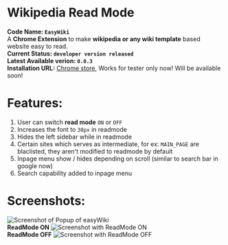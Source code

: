 Wikipedia Read Mode
==============

**Code Name: `EasyWiki`** <br>
A **Chrome Extension** to make **wikipedia or any wiki template** based website easy to read. <br>
**Current Status: `developer version released`**<br>
**Latest Available verion: `0.0.3`**<br>
**Installation URL:** [Chrome store](https://chrome.google.com/webstore/detail/wikipedia-read-mode/icnpgdbaooggmkndmiaogcokgmpdfdmc), Works for tester only now! Will be available soon!<br>

Features:
==========
1. User can switch **read mode** `ON` or `OFF`
2. Increases the font to `30px` in readmode
3. Hides the left sidebar while in readmode
4. Certain sites which serves as intermediate, for ex: `MAIN_PAGE` are blaclisted, they aren't modified to readmode by default
5. Inpage menu show / hides depending on scroll (similar to search bar in google now)
6. Search capability added to inpage menu

Screenshots:
============
![Screenshot of Popup of easyWiki](http://cistoner.org/blog/minhaz/wp-content/uploads/2014/05/scn.png)<br>
**ReadMode ON**
![Screenshot with ReadMode ON](http://cistoner.org/blog/minhaz/wp-content/uploads/2014/05/sc3-1024x491.png)<br>
**ReadMode OFF**
![Screenshot with ReadMode OFF](http://cistoner.org/blog/minhaz/wp-content/uploads/2014/05/sc41-1024x485.png)
